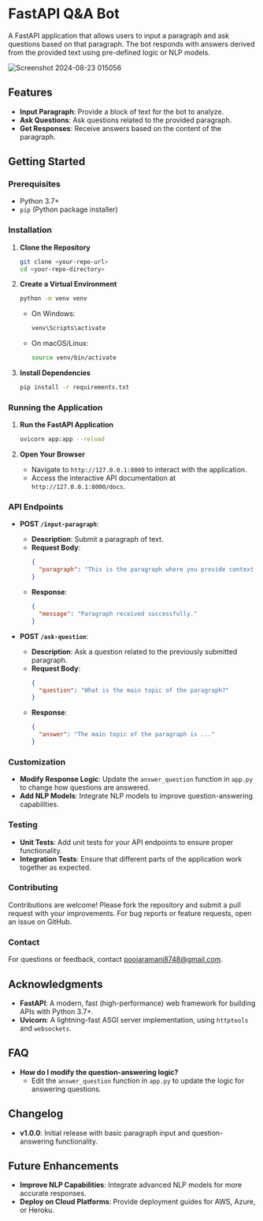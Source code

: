# FastAPI Q&A Bot

A FastAPI application that allows users to input a paragraph and ask questions based on that paragraph. The bot responds with answers derived from the provided text using pre-defined logic or NLP models.

![Screenshot 2024-08-23 015056](https://github.com/user-attachments/assets/56b514a2-04d9-444d-9a58-223d2a89dcd7)


## Features

- **Input Paragraph**: Provide a block of text for the bot to analyze.
- **Ask Questions**: Ask questions related to the provided paragraph.
- **Get Responses**: Receive answers based on the content of the paragraph.

## Getting Started

### Prerequisites

- Python 3.7+
- `pip` (Python package installer)

### Installation

1. **Clone the Repository**

   ```bash
   git clone <your-repo-url>
   cd <your-repo-directory>
   ```

2. **Create a Virtual Environment**

   ```bash
   python -m venv venv
   ```

   - On Windows:
     ```bash
     venv\Scripts\activate
     ```
   - On macOS/Linux:
     ```bash
     source venv/bin/activate
     ```

3. **Install Dependencies**

   ```bash
   pip install -r requirements.txt
   ```

### Running the Application

1. **Run the FastAPI Application**

   ```bash
   uvicorn app:app --reload
   ```

2. **Open Your Browser**

   - Navigate to `http://127.0.0.1:8000` to interact with the application.
   - Access the interactive API documentation at `http://127.0.0.1:8000/docs`.

### API Endpoints

- **POST `/input-paragraph`**:
  - **Description**: Submit a paragraph of text.
  - **Request Body**:
    ```json
    {
      "paragraph": "This is the paragraph where you provide context for the Q&A."
    }
    ```
  - **Response**:
    ```json
    {
      "message": "Paragraph received successfully."
    }
    ```

- **POST `/ask-question`**:
  - **Description**: Ask a question related to the previously submitted paragraph.
  - **Request Body**:
    ```json
    {
      "question": "What is the main topic of the paragraph?"
    }
    ```
  - **Response**:
    ```json
    {
      "answer": "The main topic of the paragraph is ..."
    }
    ```

### Customization

- **Modify Response Logic**: Update the `answer_question` function in `app.py` to change how questions are answered.
- **Add NLP Models**: Integrate NLP models to improve question-answering capabilities.

### Testing

- **Unit Tests**: Add unit tests for your API endpoints to ensure proper functionality.
- **Integration Tests**: Ensure that different parts of the application work together as expected.

### Contributing

Contributions are welcome! Please fork the repository and submit a pull request with your improvements. For bug reports or feature requests, open an issue on GitHub.

### Contact

For questions or feedback, contact poojaramani8748@gmail.com.

## Acknowledgments

- **FastAPI**: A modern, fast (high-performance) web framework for building APIs with Python 3.7+.
- **Uvicorn**: A lightning-fast ASGI server implementation, using `httptools` and `websockets`.

## FAQ

- **How do I modify the question-answering logic?**
  - Edit the `answer_question` function in `app.py` to update the logic for answering questions.

## Changelog

- **v1.0.0**: Initial release with basic paragraph input and question-answering functionality.

## Future Enhancements

- **Improve NLP Capabilities**: Integrate advanced NLP models for more accurate responses.
- **Deploy on Cloud Platforms**: Provide deployment guides for AWS, Azure, or Heroku.

